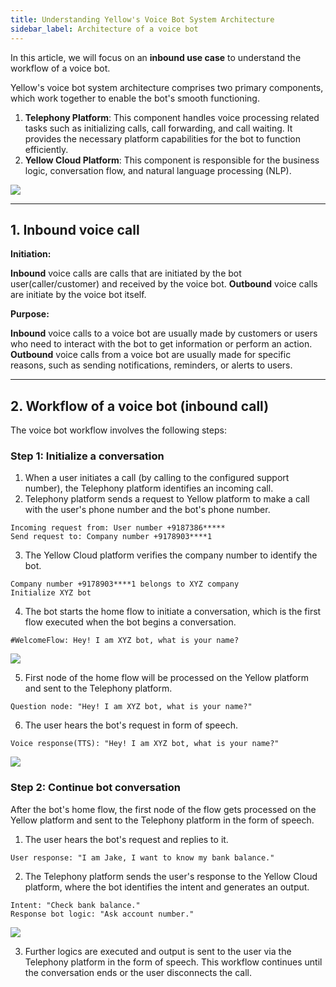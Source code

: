 ```yaml
---
title: Understanding Yellow's Voice Bot System Architecture
sidebar_label: Architecture of a voice bot
---
```


In this article, we will focus on an **inbound use case** to understand the workflow of a voice bot.


Yellow's voice bot system architecture comprises two primary components, which work together to enable the bot's smooth functioning. 
1. **Telephony Platform**: This component handles voice processing related tasks such as initializing calls, call forwarding, and call waiting. It provides the necessary platform capabilities for the bot to function efficiently.
2. **Yellow Cloud Platform**: This component is responsible for the business logic, conversation flow, and natural language processing (NLP).

![](https://i.imgur.com/ii1yOS5.png)

-------

## 1. Inbound voice call

**Initiation:**

**Inbound** voice calls are calls that are initiated by the bot user(caller/customer) and received by the voice bot. **Outbound** voice calls are initiate by the voice bot itself.

**Purpose:** 

**Inbound** voice calls to a voice bot are usually made by customers or users who need to interact with the bot to get information or perform an action. **Outbound** voice calls from a voice bot are usually made for specific reasons, such as sending notifications, reminders, or alerts to users.

----------

## 2. Workflow of a voice bot (inbound call)

The voice bot workflow involves the following steps:

### Step 1: Initialize a conversation

1. When a user initiates a call (by calling to the configured support number), the Telephony platform identifies an incoming call.
2. Telephony platform sends a request to Yellow platform to make a call with the user's phone number and the bot's phone number.      

`Incoming request from: User number +9187386*****`   
`Send request to: Company number +9178903****1`    

3. The Yellow Cloud platform verifies the company number to identify the bot.      

`Company number +9178903****1 belongs to XYZ company`    
`Initialize XYZ bot`     

4. The bot starts the home flow to initiate a conversation, which is the first flow executed when the bot begins a conversation.      

`#WelcomeFlow: Hey! I am XYZ bot, what is your name?`

![](https://i.imgur.com/NIUnZLq.png)

5. First node of the home flow will be processed on the Yellow platform and sent to the Telephony platform. 

`Question node: "Hey! I am XYZ bot, what is your name?"`

6. The user hears the bot's request in form of speech. 

`Voice response(TTS): "Hey! I am XYZ bot, what is your name?"`

![](https://i.imgur.com/QfKYRS4.png)


### Step 2: Continue bot conversation

After the bot's home flow, the first node of the flow gets processed on the Yellow platform and sent to the Telephony platform in the form of speech. 

1. The user hears the bot's request and replies to it.        

`User response: "I am Jake, I want to know my bank balance."`

2. The Telephony platform sends the user's response to the Yellow Cloud platform, where the bot identifies the intent and generates an output. 

`Intent: "Check bank balance."`      
`Response bot logic: "Ask account number."`

![](https://i.imgur.com/jA2y1NU.png)

3. Further logics are executed and output is sent to the user via the Telephony platform in the form of speech. This workflow continues until the conversation ends or the user disconnects the call.

